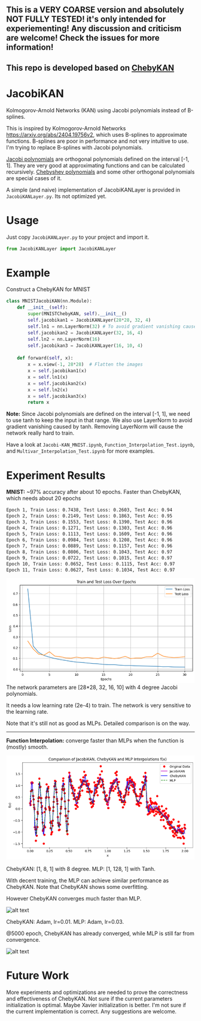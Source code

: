 ## This is a VERY COARSE version and absolutely NOT FULLY TESTED! it's only intended for experiementing! Any discussion and criticism are welcome! Check the issues for more information!

## This repo is developed based on [ChebyKAN](https://github.com/SynodicMonth/ChebyKAN/)

# JacobiKAN
Kolmogorov-Arnold Networks (KAN) using Jacobi polynomials instead of B-splines.

This is inspired by Kolmogorov-Arnold Networks <https://arxiv.org/abs/2404.19756v2>, which uses B-splines to approximate functions. B-splines are poor in performance and not very intuitive to use. I'm trying to replace B-splines with  Jacobi polynomials.

[Jacobi polynomials](https://en.wikipedia.org/wiki/Jacobi_polynomials) are orthogonal polynomials defined on the interval [-1, 1]. They are very good at approximating functions and can be calculated recursively. [Chebyshev polynomials](https://en.wikipedia.org/wiki/Chebyshev_polynomials) and some other orthogonal polynomials are special cases of it.

A simple (and naive) implementation of JacobiKANLayer is provided in `JacobiKANLayer.py`. Its not optimized yet.

# Usage
Just copy `JacobiKANLayer.py` to your project and import it.
```python
from JacobiKANLayer import JacobiKANLayer
```

# Example
Construct a ChebyKAN for MNIST
```python
class MNISTJacobiKAN(nn.Module):
    def __init__(self):
        super(MNISTChebyKAN, self).__init__()
        self.jacobikan1 = JacobiKANLayer(28*28, 32, 4)
        self.ln1 = nn.LayerNorm(32) # To avoid gradient vanishing caused by tanh
        self.jacobikan2 = JacobiKANLayer(32, 16, 4)
        self.ln2 = nn.LayerNorm(16)
        self.jacobikan3 = JacobiKANLayer(16, 10, 4)

    def forward(self, x):
        x = x.view(-1, 28*28)  # Flatten the images
        x = self.jacobikan1(x)
        x = self.ln1(x)
        x = self.jacobikan2(x)
        x = self.ln2(x)
        x = self.jacobikan3(x)
        return x
```
**Note:** Since Jacobi polynomials are defined on the interval [-1, 1], we need to use tanh to keep the input in that range. We also use LayerNorm to avoid gradient vanishing caused by tanh. Removing LayerNorm will cause the network really hard to train.

Have a look at `Jacobi-KAN_MNIST.ipynb`, `Function_Interpolation_Test.ipynb`, and `Multivar_Interpolation_Test.ipynb` for more examples.

# Experiment Results
**MNIST:** ~97% accuracy after about 10 epochs. Faster than ChebyKAN, which needs about 20 epochs
```
Epoch 1, Train Loss: 0.7438, Test Loss: 0.2603, Test Acc: 0.94
Epoch 2, Train Loss: 0.2149, Test Loss: 0.1863, Test Acc: 0.95
Epoch 3, Train Loss: 0.1553, Test Loss: 0.1390, Test Acc: 0.96
Epoch 4, Train Loss: 0.1271, Test Loss: 0.1303, Test Acc: 0.96
Epoch 5, Train Loss: 0.1113, Test Loss: 0.1609, Test Acc: 0.96
Epoch 6, Train Loss: 0.0984, Test Loss: 0.1208, Test Acc: 0.96
Epoch 7, Train Loss: 0.0889, Test Loss: 0.1157, Test Acc: 0.96
Epoch 8, Train Loss: 0.0806, Test Loss: 0.1043, Test Acc: 0.97
Epoch 9, Train Loss: 0.0722, Test Loss: 0.1015, Test Acc: 0.97
Epoch 10, Train Loss: 0.0652, Test Loss: 0.1115, Test Acc: 0.97
Epoch 11, Train Loss: 0.0627, Test Loss: 0.1034, Test Acc: 0.97
```
![MNIST](img/MNIST.png)
The network parameters are [28*28, 32, 16, 10] with 4 degree Jacobi polynomials.

It needs a low learning rate (2e-4) to train. The network is very sensitive to the learning rate.

Note that it's still not as good as MLPs. Detailed comparison is on the way.

---

**Function Interpolation:** converge faster than MLPs when the function is (mostly) smooth.


![alt text](img/Interpolation_fix.png)

ChebyKAN: [1, 8, 1] with 8 degree.
MLP: [1, 128, 1] with Tanh.

With decent training, the MLP can achieve similar performance as ChebyKAN. Note that ChebyKAN shows some overfitting.

However ChebyKAN converges much faster than MLP.

![alt text](img/Convergence_Speed.png)

ChebyKAN: Adam, lr=0.01.
MLP: Adam, lr=0.03.

@5000 epoch, ChebyKAN has already converged, while MLP is still far from convergence.

![alt text](img/Early_Stopping.png)

# Future Work
More experiments and optimizations are needed to prove the correctness and effectiveness of ChebyKAN. 
Not sure if the current parameters initialization is optimal. Maybe Xavier initialization is better.
I'm not sure if the current implementation is correct. Any suggestions are welcome.